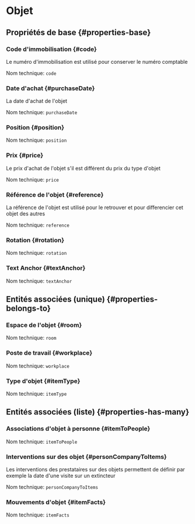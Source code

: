 # Objet
<!--- THIS FILE IS GENERATED PLEASE DO NOT EDIT IT DIRECTLY --->



## Propriétés de base {#properties-base} ##

### Code d'immobilisation {#code}

Le numéro d'immobilisation est utilisé pour conserver le numéro comptable

Nom technique: ```code```

### Date d'achat {#purchaseDate}

La date d'achat de l'objet

Nom technique: ```purchaseDate```

### Position {#position}



Nom technique: ```position```

### Prix {#price}

Le prix d'achat de l'objet s'il est différent du prix du type d'objet

Nom technique: ```price```

### Référence de l'objet {#reference}

La référence de l'objet est utilisé pour le retrouver et pour differencier cet objet des autres

Nom technique: ```reference```

### Rotation {#rotation}



Nom technique: ```rotation```

### Text Anchor {#textAnchor}



Nom technique: ```textAnchor```


## Entités associées (unique) {#properties-belongs-to} ##

### Espace de l'objet {#room}



Nom technique: ```room```

### Poste de travail {#workplace}



Nom technique: ```workplace```

### Type d'objet {#itemType}



Nom technique: ```itemType```


## Entités associées (liste) {#properties-has-many} ##

### Associations d'objet à personne {#itemToPeople}



Nom technique: ```itemToPeople```

### Interventions sur des objet {#personCompanyToItems}

Les interventions des prestataires sur des objets permettent de définir par exemple la date d'une visite sur un extincteur

Nom technique: ```personCompanyToItems```

### Mouvements d'objet {#itemFacts}



Nom technique: ```itemFacts```




